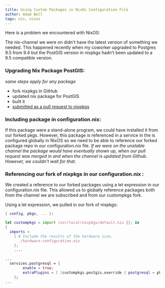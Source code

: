 ```yaml
---
title: Using Custom Packages in NixOs Configuration File
author: Adam Bell
tags: nix, nixos
---
```


Here is a problem we encountered with NixOS: 

The nix-channel we were on didn't have the latest version of something we needed. This happened recently when my coworker upgraded to Postgres 9.5 from 9.4 but the PostGIS version in nixpkgs hadn’t been updated to a 9.5 compatible version.
<!--more-->

### Upgrading Nix Package PostGIS:

*same steps apply for any package*

* fork nixpkgs in GitHub
* updated nix package for PostGIS
* built it
* [submitted as a pull request to nixpkgs](https://github.com/NixOS/nixpkgs/pull/13572/commits/c267f5b71122453268d55ef665f20262be7f53d9)

### Including package in configuration.nix:

If this package were a stand-alone program, we could have installed it from our forked pkgs. However, this package is referenced in a service in the is configured globally in NixOS so we need to be able to reference our forked package repo in our configuration.nix file.  *If we were on the unstable channel the package would have eventually shown up, when our pull request was merged in and when the channel is updated from Github. However, we couldn't wait for that.*

### Referencing our fork of nixpkgs in our configuration.nix :
We created a reference to our forked packages using a let expression in our configuration.nix file.  This allowed us to globally reference packages both from the channel we are subscribed and from our custompkgs fork.

Using a let expression, we pulled in our fork of nixpkgs:

``` configuration.nix
{ config, pkgs, ... }:

let custompkgs = import /usr/local/nixpkgs/default.nix {}; in
{
  imports =
    [ # Include the results of the hardware scan.
      ./hardware-configuration.nix
    ];
    ....
```

``` configuration.nix
...
  services.postgresql = {
        enable = true;
        extraPlugins = [ (custompkgs.postgis.override { postgresql = pkgs.postgresql95; }).v_2_2_1 ];
    };
...
```

